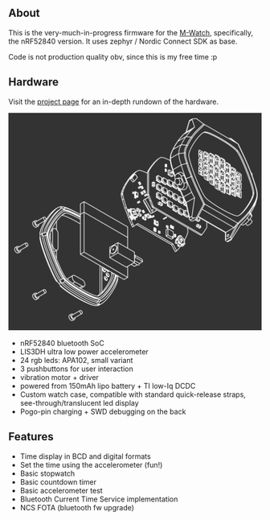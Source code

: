 About
-----

This is the very-much-in-progress firmware for the [M-Watch](https://jonathan.rico.live/projects/m-watch/), specifically, the nRF52840 version.
It uses zephyr / Nordic Connect SDK as base.

Code is not production quality obv, since this is my free time :p

Hardware
--------

Visit the [project page](https://jonathan.rico.live/projects/m-watch/) for an in-depth rundown of the hardware.

![exploded view](img/mw_exploded.png)

- nRF52840 bluetooth SoC
- LIS3DH ultra low power accelerometer
- 24 rgb leds: APA102, small variant
- 3 pushbuttons for user interaction
- vibration motor + driver
- powered from 150mAh lipo battery + TI low-Iq DCDC
- Custom watch case, compatible with standard quick-release straps, see-through/translucent led display
- Pogo-pin charging + SWD debugging on the back

Features
--------

- Time display in BCD and digital formats
- Set the time using the accelerometer (fun!)
- Basic stopwatch
- Basic countdown timer
- Basic accelerometer test
- Bluetooth Current Time Service implementation
- NCS FOTA (bluetooth fw upgrade)
